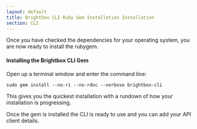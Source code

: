 ```yaml
---
layout: default
title: Brightbox CLI Ruby Gem Installation Installation
section: CLI
---
```


Once you have checked the dependencies for your operating system, you
are now ready to install the rubygem.

#### Installing the Brightbox CLI Gem

Open up a terminal window and enter the command line:

    sudo gem install --no-ri --no-rdoc --verbose brightbox-cli

This gives you the quickest installation with a rundown of how your
installation is progressing.

Once the gem is installed the CLI is ready to use and you can add your
API client details.
